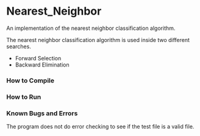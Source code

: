 # Nearest_Neighbor
An implementation of the nearest neighbor classification algorithm.

The nearest neighbor classification algorithm is used inside two different searches.
- Forward Selection
- Backward Elimination

### How to Compile

### How to Run

### Known Bugs and Errors
The program does not do error checking to see if the test file is a valid file.

